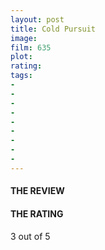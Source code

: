 ```yaml
---
layout: post
title: Cold Pursuit
image: 
film: 635
plot: 
rating: 
tags:
- 
- 
- 
- 
- 
- 
- 
- 
- 
---
```


#### THE REVIEW


#### THE RATING
3 out of 5